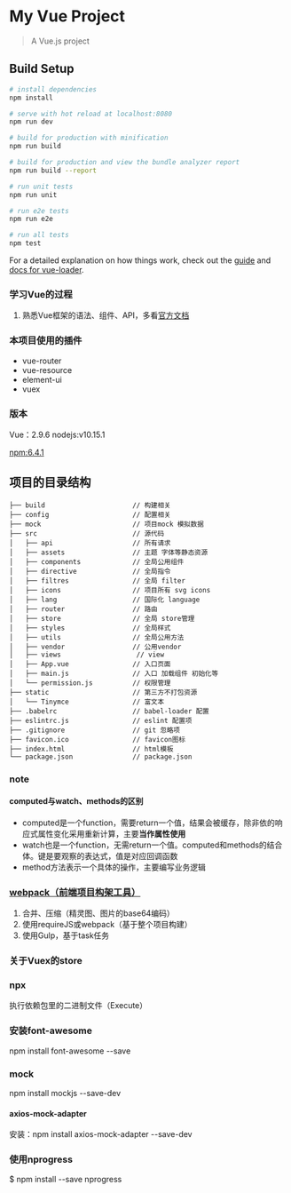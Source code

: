 # My Vue Project

> A Vue.js project

## Build Setup

``` bash
# install dependencies
npm install

# serve with hot reload at localhost:8080
npm run dev

# build for production with minification
npm run build

# build for production and view the bundle analyzer report
npm run build --report

# run unit tests
npm run unit

# run e2e tests
npm run e2e

# run all tests
npm test
```

For a detailed explanation on how things work, check out the [guide](http://vuejs-templates.github.io/webpack/) and [docs for vue-loader](http://vuejs.github.io/vue-loader).
### 学习Vue的过程
1. 熟悉Vue框架的语法、组件、API，多看[官方文档](https://cn.vuejs.org/v2/guide/instance.html#ad)

### 本项目使用的插件
- vue-router
- vue-resource
- element-ui
- vuex

### 版本
Vue：2.9.6
nodejs:v10.15.1

[npm:6.4.1](registry.npmjs.org)

## 项目的目录结构
```
├── build                      // 构建相关  
├── config                     // 配置相关
├── mock                       // 项目mock 模拟数据
├── src                        // 源代码
│   ├── api                    // 所有请求
│   ├── assets                 // 主题 字体等静态资源
│   ├── components             // 全局公用组件
│   ├── directive              // 全局指令
│   ├── filtres                // 全局 filter
│   ├── icons                  // 项目所有 svg icons
│   ├── lang                   // 国际化 language
│   ├── router                 // 路由
│   ├── store                  // 全局 store管理
│   ├── styles                 // 全局样式
│   ├── utils                  // 全局公用方法
│   ├── vendor                 // 公用vendor
│   ├── views                   // view
│   ├── App.vue                // 入口页面
│   ├── main.js                // 入口 加载组件 初始化等
│   └── permission.js          // 权限管理
├── static                     // 第三方不打包资源
│   └── Tinymce                // 富文本
├── .babelrc                   // babel-loader 配置
├── eslintrc.js                // eslint 配置项
├── .gitignore                 // git 忽略项
├── favicon.ico                // favicon图标
├── index.html                 // html模板
└── package.json               // package.json

```
### note
#### computed与watch、methods的区别
- computed是一个function，需要return一个值，结果会被缓存，除非依的响应式属性变化采用重新计算，主要**当作属性使用**
- watch也是一个function，无需return一个值。computed和methods的结合体。键是要观察的表达式，值是对应回调函数
- method方法表示一个具体的操作，主要编写业务逻辑

### [webpack（前端项目构架工具）](webpack.js.org)

1. 合并、压缩（精灵图、图片的base64编码）
2. 使用requireJS或webpack（基于整个项目构建）
3. 使用Gulp，基于task任务


### 关于Vuex的store

### npx
执行依赖包里的二进制文件（Execute）

### 安装font-awesome
npm install font-awesome --save

### mock
npm install mockjs --save-dev

####  axios-mock-adapter
安装：npm install axios-mock-adapter --save-dev

### 使用nprogress
$ npm install --save nprogress
